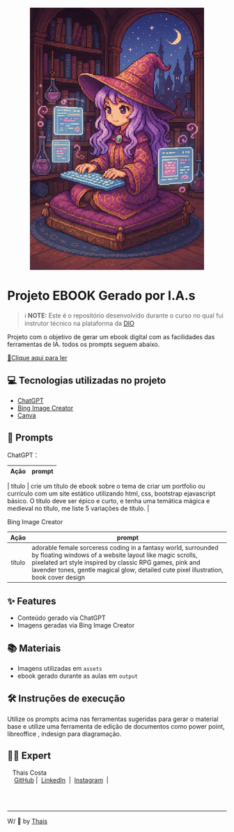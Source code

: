 <p align="center">
<img 
    src="./assets/capa_ebook.jpeg"
    width="400"  
/>
</p>

# Projeto EBOOK Gerado por I.A.s


 > ℹ️ **NOTE:** Este é o repositório desenvolvido durante o curso no qual fui instrutor técnico na plataforma da [DIO](https://dio.me)

Projeto com o objetivo de gerar um ebook digital com as facilidades das ferramentas de IA. todos os prompts
seguem abaixo.

<a href="https://github.com/tha-is/prompts-recipe-to-create-a-ebook/blob/main/output/ebook%20-%20portfolio%20output.pdf" title="View PDF now"> 📕Clique aqui para ler</a>

## 💻 Tecnologias utilizadas no projeto

- [ChatGPT](https://chat.openai.com/) 
- [Bing Image Creator](https://www.bing.com/images/create)
- [Canva](https://www.canva.com/)

## 🧠 Prompts


ChatGPT：

                                                                                                                                                              
|  Ação  | prompt                                                                                 |
| :----: | -------------------------------------------------------------------------------------- |

|  título  | crie um título de ebook sobre o tema de criar um portfolio ou currículo com um site estático utilizando html, css, bootstrap ejavascript básico. O título deve ser épico e curto, e tenha uma temática mágica e medieval no título, me liste 5 variações de título. |


Bing Image Creator

|  Ação  | prompt                                                                                 |
| :----: | -------------------------------------------------------------------------------------- |
| título | adorable female sorceress coding in a fantasy world, surrounded by floating windows of a website layout like magic scrolls, pixelated art style inspired by classic RPG games, pink and lavender tones, gentle magical glow, detailed cute pixel illustration, book cover design |

## ✨ Features

- Conteúdo gerado via ChatGPT
- Imagens geradas via Bing Image Creator

## 📚 Materiais

- Imagens utilizadas em `assets`
- ebook gerado durante as aulas em `output`

## 🛠️ Instruções de execução

Utilize os prompts acima nas ferramentas sugeridas para gerar o material base e utilize uma ferramenta de edição de documentos como power point, libreoffice , indesign para diagramação.

## 👨‍💻 Expert

<p>
    <p>&nbsp&nbsp&nbspThais Costa<br>
    &nbsp&nbsp&nbsp
    <a href="https://github.com/tha-is">
    GitHub</a>&nbsp;|&nbsp;
    <a href="https://www.linkedin.com/in/
tha-is-costa">LinkedIn</a>
&nbsp;|&nbsp;
    <a href="https://www.instagram.com/_thaisco/">
    Instagram</a>
&nbsp;|&nbsp;</p>
</p>
<br/><br/>
<p>

---

W/ 💜 by [Thais](https://github.com/tha-is)